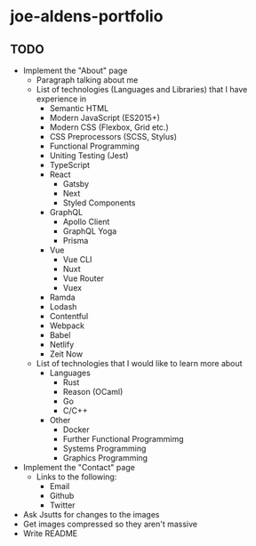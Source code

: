# joe-aldens-portfolio

## TODO

- Implement the "About" page
  - Paragraph talking about me
  - List of technologies (Languages and Libraries) that I have experience in
    - Semantic HTML
    - Modern JavaScript (ES2015+)
    - Modern CSS (Flexbox, Grid etc.)
    - CSS Preprocessors (SCSS, Stylus)
    - Functional Programming
    - Uniting Testing (Jest)
    - TypeScript
    - React
      - Gatsby
      - Next
      - Styled Components
    - GraphQL
      - Apollo Client
      - GraphQL Yoga
      - Prisma
    - Vue
      - Vue CLI
      - Nuxt
      - Vue Router
      - Vuex
    - Ramda
    - Lodash
    - Contentful
    - Webpack
    - Babel
    - Netlify
    - Zeit Now
  - List of technologies that I would like to learn more about
    - Languages
      - Rust
      - Reason (OCaml)
      - Go
      - C/C++
    - Other
      - Docker
      - Further Functional Programmimg
      - Systems Programming
      - Graphics Programming
- Implement the "Contact" page
  - Links to the following:
    - Email
    - Github
    - Twitter
- Ask Jsutts for changes to the images
- Get images compressed so they aren't massive
- Write README
